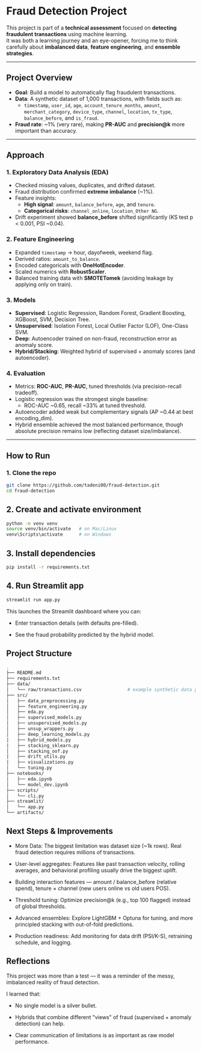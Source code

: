 # Fraud Detection Project

This project is part of a **technical assessment** focused on **detecting fraudulent transactions** using machine learning.  
It was both a learning journey and an eye-opener, forcing me to think carefully about **imbalanced data**, **feature engineering**, and **ensemble strategies**.  

---

## Project Overview

- **Goal**: Build a model to automatically flag fraudulent transactions.  
- **Data**: A synthetic dataset of 1,000 transactions, with fields such as:
  - `timestamp`, `user_id`, `age`, `account_tenure_months`, `amount`,  
    `merchant_category`, `device_type`, `channel`, `location`, `tx_type`, `balance_before`, and `is_fraud`.
- **Fraud rate**: ~1% (very rare), making **PR-AUC** and **precision@k** more important than accuracy.

---

## Approach

### 1. **Exploratory Data Analysis (EDA)**
- Checked missing values, duplicates, and drifted dataset.  
- Fraud distribution confirmed **extreme imbalance** (~1%).  
- Feature insights:
  - **High signal**: `amount`, `balance_before`, `age`, and `tenure`.  
  - **Categorical risks**: `channel_online`, `location_Other NG`.  
- Drift experiment showed **balance_before** shifted significantly (KS test p < 0.001, PSI ~0.04).

### 2. **Feature Engineering**
- Expanded `timestamp` → hour, dayofweek, weekend flag.  
- Derived ratios: `amount_to_balance`.  
- Encoded categoricals with **OneHotEncoder**.  
- Scaled numerics with **RobustScaler**.  
- Balanced training data with **SMOTETomek** (avoiding leakage by applying only on train).

### 3. **Models**
- **Supervised**: Logistic Regression, Random Forest, Gradient Boosting, XGBoost, SVM, Decision Tree.  
- **Unsupervised**: Isolation Forest, Local Outlier Factor (LOF), One-Class SVM.  
- **Deep**: Autoencoder trained on non-fraud, reconstruction error as anomaly score.  
- **Hybrid/Stacking**: Weighted hybrid of supervised + anomaly scores (and autoencoder).  

### 4. **Evaluation**
- Metrics: **ROC-AUC**, **PR-AUC**, tuned thresholds (via precision-recall tradeoff).  
- Logistic regression was the strongest single baseline:  
  - ROC-AUC ~0.65, recall ~33% at tuned threshold.  
- Autoencoder added weak but complementary signals (AP ~0.44 at best encoding_dim).  
- Hybrid ensemble achieved the most balanced performance, though absolute precision remains low (reflecting dataset size/imbalance).

---

## How to Run

### 1. Clone the repo
```bash
git clone https://github.com/tadeni00/fraud-detection.git
cd fraud-detection
```

## 2. Create and activate environment
```bash
python -m venv venv
source venv/bin/activate   # on Mac/Linux
venv\Scripts\activate      # on Windows
```

## 3. Install dependencies
```bash
pip install -r requirements.txt
```

## 4. Run Streamlit app
```bash
streamlit run app.py
```

This launches the Streamlit dashboard where you can:

* Enter transaction details (with defaults pre-filled).

* See the fraud probability predicted by the hybrid model.

## Project Structure
```bash
.
├── README.md
├── requirements.txt
├── data/
│   └── raw/transactions.csv                 # example synthetic data generator included
├── src/
│   ├── data_preprocessing.py
│   ├── feature_engineering.py
│   ├── eda.py
│   ├── supervised_models.py
│   ├── unsupervised_models.py
│   ├── unsup_wrappers.py
│   ├── deep_learning_models.py
|   ├── hybrid_models.py
|   ├── stacking_sklearn.py
│   ├── stacking_oof.py
|   ├── drift_utils.py
|   ├── visualizations.py    
│   └── tuning.py
├── notebooks/
│   ├── eda.ipynb
│   └── model_dev.ipynb
├── scripts/
│   └── cli.py
├── streamlit/
│   └── app.py
└── artifacts/     
```            

## Next Steps & Improvements

* More Data: The biggest limitation was dataset size (~1k rows). Real fraud detection requires millions of transactions.

* User-level aggregates: Features like past transaction velocity, rolling averages, and behavioral profiling usually drive the biggest uplift.

* Building interaction features — amount / balance_before (relative spend), tenure ×
channel (new users online vs old users POS).

* Threshold tuning: Optimize precision@k (e.g., top 100 flagged) instead of global thresholds.

* Advanced ensembles: Explore LightGBM + Optuna for tuning, and more principled stacking with out-of-fold predictions.

* Production readiness: Add monitoring for data drift (PSI/K-S), retraining schedule, and logging.


## Reflections

This project was more than a test — it was a reminder of the messy, imbalanced reality of fraud detection.

I learned that:

* No single model is a silver bullet.

* Hybrids that combine different "views" of fraud (supervised + anomaly detection) can help.

* Clear communication of limitations is as important as raw model performance.